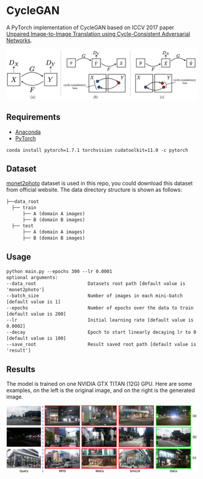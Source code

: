 # CycleGAN

A PyTorch implementation of CycleGAN based on ICCV 2017 paper [Unpaired Image-to-Image Translation using Cycle-Consistent Adversarial Networks](https://arxiv.org/abs/1703.10593).

![Network Architecture](result/structure.png)

## Requirements

- [Anaconda](https://www.anaconda.com/download/)
- [PyTorch](https://pytorch.org)

```
conda install pytorch=1.7.1 torchvision cudatoolkit=11.0 -c pytorch
```

## Dataset

[monet2photo](https://people.eecs.berkeley.edu/~taesung_park/CycleGAN/datasets/monet2photo.zip)
dataset is used in this repo, you could download this dataset from official website. The data 
directory structure is shown as follows:

 ```
├──data_root
   ├── train
       ├── A (domain A images)
       ├── B (domain B images) 
   ├── test
       ├── A (domain A images)
       ├── B (domain B images) 
```

## Usage

```
python main.py --epochs 300 --lr 0.0001
optional arguments:
--data_root                   Datasets root path [default value is 'monet2photo']
--batch_size                  Number of images in each mini-batch [default value is 1]
--epochs                      Number of epochs over the data to train [default value is 200]
--lr                          Initial learning rate [default value is 0.0002]
--decay                       Epoch to start linearly decaying lr to 0 [default value is 100]
--save_root                   Result saved root path [default value is 'result']
```

## Results

The model is trained on one NVIDIA GTX TITAN (12G) GPU. Here are some examples, on the left is the original image, and
on the right is the generated image.

![vis](result/vis.png)